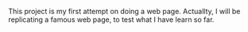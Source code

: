 This project is my first attempt on doing a web page. Actuallty, I will be replicating a famous web page, to test what I have learn so far.